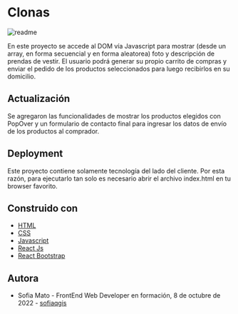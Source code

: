 # Clonas

  <img src="https://firebasestorage.googleapis.com/v0/b/clonas-shop.appspot.com/o/IMG%2Fimg1.jpg?alt=media&token=764c8f61-cd23-464f-b1a2-3d6212ed9444" alt="readme"/>

En este proyecto se accede al DOM vía Javascript para mostrar (desde un array, en forma secuencial y en forma aleatorea) foto y descripción de prendas de vestir. El usuario podrá generar su propio carrito de compras y enviar el pedido de los productos seleccionados para luego recibirlos en su domicilio. 

## Actualización

Se agregaron las funcionalidades de mostrar los productos elegidos con PopOver y un formulario de contacto final para ingresar los datos de envío de los productos al comprador.

## Deployment

Este proyecto contiene solamente tecnología del lado del cliente. Por esta razón, para ejecutarlo tan solo es necesario abrir el archivo index.html en tu browser favorito.

## Construido con

<ul>

<li><a href="https://developer.mozilla.org/es/docs/Web/HTML">HTML</a></li>

<li><a href="https://developer.mozilla.org/es/docs/Web/CSS">CSS</a></li>

<li><a href="https://developer.mozilla.org/es/docs/Web/JavaScript">Javascript</a></li>

<li><a href="https://reactjs.org/">React Js</a></li>

<li><a href="https://react-bootstrap.github.io">React Bootstrap</a></li>

</ul>

## Autora

<ul> <li> Sofia Mato - FrontEnd Web Developer en formación, 8 de octubre de 2022 - <a href="https://github.com/sofiaqgis">sofiaqgis</a></li> </ul>


